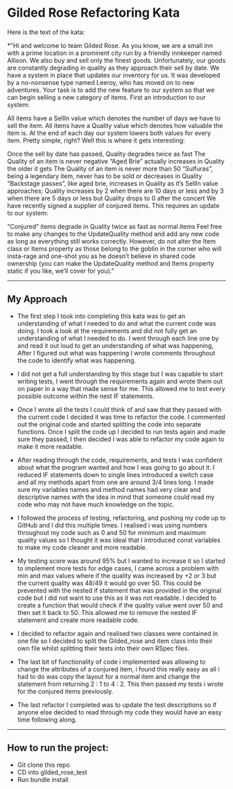 # Gilded Rose Refactoring Kata

Here is the text of the kata:

*"Hi and welcome to team Gilded Rose. As you know, we are a small inn with a prime location in a prominent city run by a friendly innkeeper named Allison. We also buy and sell only the finest goods. Unfortunately, our goods are constantly degrading in quality as they approach their sell by date. We have a system in place that updates our inventory for us. It was developed by a no-nonsense type named Leeroy, who has moved on to new adventures. Your task is to add the new feature to our system so that we can begin selling a new category of items. First an introduction to our system:

All items have a SellIn value which denotes the number of days we have to sell the item. All items have a Quality value which denotes how valuable the item is. At the end of each day our system lowers both values for every item. Pretty simple, right? Well this is where it gets interesting:

Once the sell by date has passed, Quality degrades twice as fast
The Quality of an item is never negative
“Aged Brie” actually increases in Quality the older it gets
The Quality of an item is never more than 50
“Sulfuras”, being a legendary item, never has to be sold or decreases in Quality
“Backstage passes”, like aged brie, increases in Quality as it’s SellIn value approaches; Quality increases by 2 when there are 10 days or less and by 3 when there are 5 days or less but Quality drops to 0 after the concert
We have recently signed a supplier of conjured items. This requires an update to our system:

“Conjured” items degrade in Quality twice as fast as normal items
Feel free to make any changes to the UpdateQuality method and add any new code as long as everything still works correctly. However, do not alter the Item class or Items property as those belong to the goblin in the corner who will insta-rage and one-shot you as he doesn’t believe in shared code ownership (you can make the UpdateQuality method and Items property static if you like, we’ll cover for you)."

---------------------
## My Approach 

* The first step I took into completing this kata was to get an understanding of what I needed to do and what the current code was doing. I took a look at the requirements and did not fully get an understanding of what I needed to do. I went through each line one by and read it out loud to get an understanding of what was happening, After I figured out what was happening I wrote comments throughout the code to identify what was happening. 

* I did not get a full understanding by this stage but I was capable to start writing tests, I went through the requirements again and wrote them out on paper in a way that made sense for me. This allowed me to test every possible outcome within the nest IF statements. 

* Once I wrote all the tests I could think of and saw that they passed with the current code I decided it was time to refactor the code. I commented out the original code and started splitting the code into separate functions. Once I split the code up I decided to run tests again and made sure they passed, I then decided I was able to refactor my code again to make it more readable. 

* After reading through the code, requirements, and tests I was confident about what the program wanted and how I was going to go about it. I reduced IF statements down to single lines introduced a switch case and all my methods apart from one are around 3/4 lines long. I made sure my variables names and method names had very clear and descriptive names with the idea in mind that someone could read my code who may not have much knowledge on the topic. 

* I followed the process of testing, refactoring, and pushing my code up to GitHub and I did this multiple times. I realised i was using numbers throughout my code such as 0 and 50 for minimum and maximum quality values so I thought it was ideal that I introduced const variables to make my code cleaner and more readable. 

* My testing score was around 95% but I wanted to increase it so I started to implement more tests for edge cases, I came across a problem with min and max values where if the quality was increased by +2 or 3 but the current quality was 48/49 it would go over 50. This could be prevented with the nested if statement that was provided in the original code but I did not want to use this as it was not readable. I decided to create a function that would check if the quality value went over 50 and then set it back to 50. This allowed me to remove the nested IF statement and create more readable code. 

* I decided to refactor again and realised two classes were contained in one file so I decided to split the Gilded_rose and item class into their own file whilst splitting their tests into their own RSpec files. 

* The last bit of functionality of code i implemented was allowing to change the attributes of a conjured item, i found this really easy as all i had to do was copy the layout for a normal item and change the statement from returning 2 : 1 to 4 : 2. This then passed my tests i wrote for the conjured items previously. 

* The last refactor I completed was to update the test descriptions so if anyone else decided to read through my code they would have an easy time following along. 

---------------------

## How to run the project:

* Git clone this repo
* CD into gilded_rose_test 
* Run bundle install

